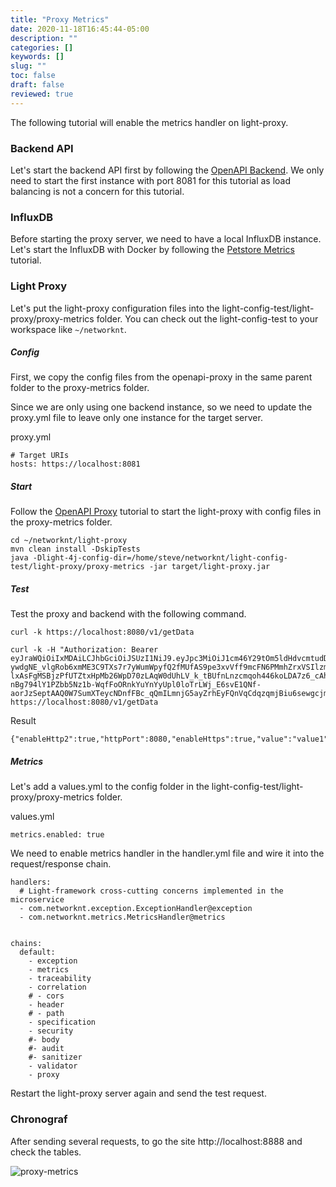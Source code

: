 ```yaml
---
title: "Proxy Metrics"
date: 2020-11-18T16:45:44-05:00
description: ""
categories: []
keywords: []
slug: ""
toc: false
draft: false
reviewed: true
---
```


The following tutorial will enable the metrics handler on light-proxy. 

### Backend API

Let's start the backend API first by following the [OpenAPI Backend][]. We only need to start the first instance with port 8081 for this tutorial as load balancing is not a concern for this tutorial. 


### InfluxDB

Before starting the proxy server, we need to have a local InfluxDB instance. Let's start the InfluxDB with Docker by following the [Petstore Metrics][] tutorial. 

### Light Proxy

Let's put the light-proxy configuration files into the light-config-test/light-proxy/proxy-metrics folder. You can check out the light-config-test to your workspace like `~/networknt`. 

##### Config

First, we copy the config files from the openapi-proxy in the same parent folder to the proxy-metrics folder. 

Since we are only using one backend instance, so we need to update the proxy.yml file to leave only one instance for the target server.

proxy.yml

```
# Target URIs
hosts: https://localhost:8081
```

##### Start

Follow the [OpenAPI Proxy][] tutorial to start the light-proxy with config files in the proxy-metrics folder. 

```
cd ~/networknt/light-proxy
mvn clean install -DskipTests
java -Dlight-4j-config-dir=/home/steve/networknt/light-config-test/light-proxy/proxy-metrics -jar target/light-proxy.jar
```

##### Test

Test the proxy and backend with the following command.

```
curl -k https://localhost:8080/v1/getData
```
```
curl -k -H "Authorization: Bearer eyJraWQiOiIxMDAiLCJhbGciOiJSUzI1NiJ9.eyJpc3MiOiJ1cm46Y29tOm5ldHdvcmtudDpvYXV0aDI6djEiLCJhdWQiOiJ1cm46Y29tLm5ldHdvcmtudCIsImV4cCI6MTkyMTEwMTY4MCwianRpIjoiX1A5Qk05Sm5TS3I1WWM2ajZHcUw3ZyIsImlhdCI6MTYwNTc0MTY4MCwibmJmIjoxNjA1NzQxNTYwLCJ2ZXJzaW9uIjoiMS4wIiwiY2xpZW50X2lkIjoiZjdkNDIzNDgtYzY0Ny00ZWZiLWE1MmQtNGM1Nzg3NDIxZTczIiwic2NwIjpbInByb3h5LnIiLCJwcm94eS53Il19.Oi1NEF4AVvgyVoVg4mqCVabT-ywdgNE_vlgRob6xmME3C9TXs7r7yWumWpyfQ2fMUfAS9pe3xvVff9mcFN6PMmhZrxVSIlzme9r-lxAsFgMSBjzPfUTZtxHpMb26WpD70zLAqW0dUhLV_k_tBUfnLnzcmqoh446koLDA7z6_cAhruA-nBg794lY1PZbb5Nz1b-WqfFoORnkYuYnYyUpl0loTrLWj_E6svE1QNf-aorJzSeptAAQ0W7SumXTeycNDnfFBc_qQmILmnjG5ayZrhEyFQnVqCdqzqmjBiu6sewgcjmmItdiuIgM1cJXshhPWrSUWpDbjNxCVNysQ5lQREw" https://localhost:8080/v1/getData
```

Result

```
{"enableHttp2":true,"httpPort":8080,"enableHttps":true,"value":"value1","httpsPort":8081,"key":"key1"}
```

##### Metrics

Let's add a values.yml to the config folder in the light-config-test/light-proxy/proxy-metrics folder.

values.yml

```
metrics.enabled: true
```

We need to enable metrics handler in the handler.yml file and wire it into the request/response chain. 

```
handlers:
  # Light-framework cross-cutting concerns implemented in the microservice
  - com.networknt.exception.ExceptionHandler@exception
  - com.networknt.metrics.MetricsHandler@metrics


chains:
  default:
    - exception
    - metrics
    - traceability
    - correlation
    # - cors
    - header
    # - path
    - specification
    - security
    #- body
    #- audit
    #- sanitizer
    - validator
    - proxy

```

Restart the light-proxy server again and send the test request. 

### Chronograf

After sending several requests, to go the site http://localhost:8888 and check the tables. 

![proxy-metrics](/images/proxy-metrics.png)


[OpenAPI Backend]: /tutorial/proxy/openapi-backend/
[Petstore Metrics]: /tutorial/rest/openapi/petstore/metrics/
[OpenAPI Proxy]: /tutorial/proxy/openapi-proxy/